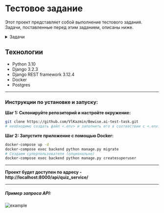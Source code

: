# Тестовое задание

Этот проект представляет собой выполнение тестового задания. Задачи, поставленные перед этим заданием, описаны ниже.
<details>
 <summary>Задачи</summary>


1. **Развертывание СУБД с использованием Docker**

   - С помощью Docker (предпочтительно - docker-compose) развернуть образ с любой опенсорсной СУБД (предпочтительно - PostgreSQL).
   - Предоставить все необходимые скрипты и конфигурационные (docker/compose) файлы для развертывания СУБД.
   - Предоставить инструкции для подключения к СУБД.
   - Обеспечить сохранность данных при рестарте контейнера (использовать volume-ы для хранения файлов СУБД на хост-машине).

2. **Реализация веб-сервиса на Python3**

   - Реализовать веб-сервис с использованием Python3 и фреймворка (например, FastAPI или Flask).
   - Реализовать REST API, принимающее POST запросы с содержимым вида `{"questions_num": integer}`.
   - При получении запроса, сервис должен запрашивать с публичного API (англоязычные вопросы для викторин) указанное в запросе количество вопросов.
   - Полученные ответы должны сохраняться в базе данных (см. задачу 1).
   - В случае, если в БД имеется такой же вопрос, сервис должен выполнять дополнительные запросы к публичному API до получения уникального вопроса для викторины.
   - Ответом на запрос должен быть сохраненный вопрос для викторины. В случае его отсутствия - пустой объект.

3. **Инструкции и пример запроса**

   - В репозитории с заданием должны быть предоставлены инструкции по сборке Docker-образа с сервисом из пункта 2, его настройке и запуску.
   - Предоставить пример запроса к POST API сервиса.

4. **Дополнительные требования**

   - Желательно использовать docker-compose, SQLAlchemy.
   - Использовать аннотации типов.

</details>

## Технологии
- Python 3.10
- Django 3.2.3
- Django REST framework 3.12.4
- Docker
- Postgres
***

### Инструкции по установке и запуску:

**Шаг 1: Склонируйте репозиторий и настройте окружение:**
```bash
git clone https://github.com/VlKazmin/Bewise.ai-test-task.git
# необходимо создать файл <.env> и заполнить его в соотвествии с <.env.template>
 ```

**Шаг 2: Запустите приложение с помощью Docker:**
 ```bash
docker-compose up -d
docker-compose exec backend python manage.py migrate
# Создаем суперпользователя (опционально)
docker-compose exec backend python manage.py createsuperuser
```
***
**Проект будет доступен по адресу -  http://localhost:8000/api/quiz_service/**
***
##### **Пример запроса API:**
![example](https://github.com/VlKazmin/Bewise.ai-test-task/assets/121579342/06d98457-919a-44bf-8160-e3b2158654e4)




































